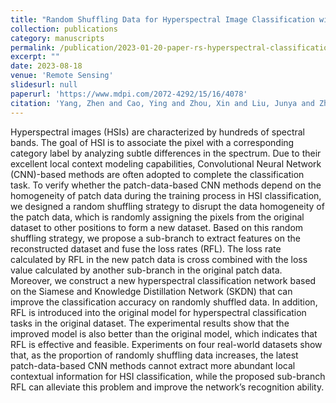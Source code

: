 ```yaml
---
title: "Random Shuffling Data for Hyperspectral Image Classification with Siamese and Knowledge Distillation Network"
collection: publications
category: manuscripts
permalink: /publication/2023-01-20-paper-rs-hyperspectral-classification
excerpt: ""
date: 2023-08-18
venue: 'Remote Sensing'
slidesurl: null
paperurl: 'https://www.mdpi.com/2072-4292/15/16/4078'
citation: 'Yang, Zhen and Cao, Ying and Zhou, Xin and Liu, Junya and Zhang, Tao and <u><strong>Ji, Jinsheng</strong></u>, "Random Shuffling Data for Hyperspectral Image Classification with Siamese and Knowledge Distillation Network. Remote Sensing," in Remote Sensing. 2023; 15(16):4078. https://doi.org/10.3390/rs15164078.'
---
```

Hyperspectral images (HSIs) are characterized by hundreds of spectral bands. The goal of HSI is to associate the pixel with a corresponding category label by analyzing subtle differences in the spectrum. Due to their excellent local context modeling capabilities, Convolutional Neural Network (CNN)-based methods are often adopted to complete the classification task. To verify whether the patch-data-based CNN methods depend on the homogeneity of patch data during the training process in HSI classification, we designed a random shuffling strategy to disrupt the data homogeneity of the patch data, which is randomly assigning the pixels from the original dataset to other positions to form a new dataset. Based on this random shuffling strategy, we propose a sub-branch to extract features on the reconstructed dataset and fuse the loss rates (RFL). The loss rate calculated by RFL in the new patch data is cross combined with the loss value calculated by another sub-branch in the original patch data. Moreover, we construct a new hyperspectral classification network based on the Siamese and Knowledge Distillation Network (SKDN) that can improve the classification accuracy on randomly shuffled data. In addition, RFL is introduced into the original model for hyperspectral classification tasks in the original dataset. The experimental results show that the improved model is also better than the original model, which indicates that RFL is effective and feasible. Experiments on four real-world datasets show that, as the proportion of randomly shuffling data increases, the latest patch-data-based CNN methods cannot extract more abundant local contextual information for HSI classification, while the proposed sub-branch RFL can alleviate this problem and improve the network’s recognition ability.
